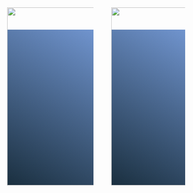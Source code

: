 <!DOCTYPE html>
<html>

<head>
 <meta charset="UTF-8">
 <meta name="viewport" content="width=device-width, initial-scale=1">
 <title></title>
 <style>
 *{
  margin: 0;
  padding: 0;
  box-sizing:border-box;
 }
  body{
   display:flex;
   align-items: center;
   justify-content: center;
   min-height: 100vh;
   
  }
  .container{
   position: relative;
  display:flex;
   align-items: center;
   justify-content: center;
  }
  .container .card{
   position: relative;
   
   width:440px; 
   height:350px;
   display:flex;
   margin: 20px;
   justify-content: flex-start;
   align-items: center;
   background: linear-gradient(30deg,#1a2f3f,#7094ce);
  }
  .container .card img{
   position:absolute;
   bottom:0;
   height: 400px;
   left: 50%;
   transform: translateX(-50%);
   transition: 0.5s;
   }
  .container .card:hover img{
   left: 73%;
   height: 500px;
  }
  .container .card .content {
   position:relative;
   left:20%; 
   width:50%;
   padding:20px 20px 20px 40px;
   transition: 0.5s;
   opacity: 0;
   visibility: hidden;
  }
  .container .card:hover .content{
   left:1%;
   opacity: 1;
   visibility: visible;
   
  }
  .container .card .content h2{
   color:#fff;
   text-transform: uppercase;
   font-size: 2.2em;
   line-height: 1em;
  } 
  .container .card .content p{
   color:#fff;
  }
 .container .card .content a{
  position: relative;
  display: inline-block;
  color: #111;
  background:#fff; 
  padding: 10px 20px;
  margin-top:10px;
  text-decoration: none;
  font-weight: 100;
 } 
   
 @media screen and (max-width:770px){
  .container{
   display:flex;
   align-items: center;
   justify-content:center;
   flex-direction:column ;
  }
  
  .container .card{
   position: relative;
   
   width:400px; 
   height:330px;
   display:flex;
   flex-direction: column;
   margin: 20px;
   justify-content:center;
   align-items: center;
   background: linear-gradient(30deg,#1a2f3f,#7094ce);
  }
  .container .card img{
   width: 
   height:;
  }
 }
 </style>
</head>

<body>

 <div class="container">
  <div class="card">
   <div class="content">
    <h2>Nathan drake</h2>
    <p>Lomes is a not so a program to get a good time for a while on a program that we have a program for </p>
    <a href="#">Read more</a>
   </div>
   <img src="nathan.png">
  </div>
   <div class="card">
   <div class="content">
    <h2>sam drake</h2>
    <p>Lomes is a not so a program to get a good time for a while on a program that we have a program for </p>
    <a href="#">Read more</a>
   </div>
   <img src="sam.png">
   </div>
</div>
</body>

</html>